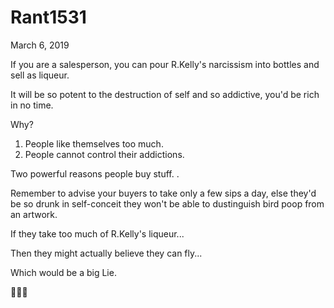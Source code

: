 # Rant1531


March 6, 2019

If you are a salesperson, you can pour R.Kelly's narcissism into bottles and sell as liqueur.

It will be so potent to the destruction of self and so addictive, you'd be rich in no time. 

Why?

1. People like themselves too much.
2. People cannot control their addictions. 

Two powerful reasons people buy stuff.
.

Remember to advise your buyers to take only a few sips a day, else they'd be so drunk in self-conceit they won't be able to dustinguish bird poop from an artwork. 

If they take too much of R.Kelly's liqueur...

Then they might actually believe they can fly...

Which would be a big Lie.

🤷🏽‍♀️